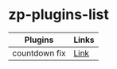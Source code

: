 # zp-plugins-list

Plugins  | Links
------------- | -------------
countdown fix  | [Link](https://github.com/byoreo/zp-countdown-fix)
